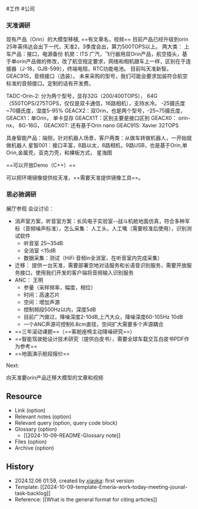  #工作 #公司

### 天准调研
现有产品（Orin）的大模型移植, ==有文章名，视频==
目前产品已经升级到orin
25年英伟达会出下一代，天准2，3季度会出，算力500TOPS以上。
两大类：
上车产品：接口，电源备份
机房：ITS
广汽，飞行器用双Orin产品，航空插头，基于单orin产品做的修改，改了航空规定要求，网络和相机跟车上一样，区别在于连接器（J-18，GJB-599），终端电阻，RTC功能电池。
目前叫天准新智。
GEAC91S，音频接口（选装）。
未来采购的型号，我们可能会要求加装符合航空标准的音频接口。定制的话有开发费。

TADC-Orin-2: 分为两个型号，显存32G（200/400TOPS）， 64G（550TOPS/275TOPS，仅仅是双卡通信，16路相机），支持水冷。 -25摄氏度~70摄氏度，湿度5-95%
GEACX2：双Orin，也是两个型号，-25~75摄氏度，
GEACX1：单Orin， 单卡显存
GEACX1T：区别主要是接口区别
GEACX0： orin-nx， 8G-16G， 
GEACX0T:
还有基于Orin nano 
GEAC91S: Xavier 32TOPS 

具身智能产品：端侧，针对机器人场景，客户两类：从做车转做机器人，一开始就做机器人
星智001：接口丰富，8路以太，8路相机，9路USB，也是基于Orin,单Orin,金属壳，亚克力壳，和裸板方式，
星海图

==可以开放Demo（C++）==

可以把环境镜像提供给天准，==需要天准提供镜像工具==。
### 思必驰调研
展厅参观
会议讨论：
- 消声室方案，听音室方案：长风电子实验室--战斗机舱地面仿真，符合多种军标（音频噪声标准），怎么采集： 人工头，人工嘴（需要校准后使用），识别测试软件
	- 听音室 25~35dB
	- 全消室 <15dB
	- 数据采集：测试（HiFi 音频in全消室，在听音室内完成采集）
- 迁移： 提供一台天准，需要部署空地对话服务和长语音识别服务，需要开放服务接口，使用我们开发的客户端将音频输入识别服务
- ANC： 王明
	- 参量（采样频率，幅度，相位）
	- 时间：高速芯片
	- 空间：增加声源 
	- 控制频段500Hz以内，深度5dB
	- 目前广汽做过，降噪深度2-10dB,上汽大众，降噪深度60-105Hz 10dB
	- 一个ANC声源可控制6.8cm直径，空间扩大需要多个声源耦合
- ==三年滚动课题==（==客舱座椅主动降噪研究==）
- ==智能驾驶舱设计技术研究（提供白皮书），需要全球车载交互白皮书PDF作为参考==
- ==地面演示舱段报价==

Next:

向天准要orin产品迁移大模型的文章和视频

## Resource

- Link (option)
- Relevant notes (option)
- Relevant query (option, query code block)
- Glossary (option)
    - [[2024-10-09-README-Glossary note]]
- Files (option)
- Archive (option)

## History

-  2024.12.06 01:59, created by [xiaoka](https://www.xiaokaup.com/): first version
- Template: [[2024-10-09-template-Emeria-work-today-meeting-jounal-task-backlog]]
- Reference: [[What is the general format for citing articles]]
